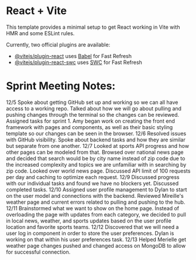 # React + Vite

This template provides a minimal setup to get React working in Vite with HMR and some ESLint rules.

Currently, two official plugins are available:

- [@vitejs/plugin-react](https://github.com/vitejs/vite-plugin-react/blob/main/packages/plugin-react/README.md) uses [Babel](https://babeljs.io/) for Fast Refresh
- [@vitejs/plugin-react-swc](https://github.com/vitejs/vite-plugin-react-swc) uses [SWC](https://swc.rs/) for Fast Refresh

# Sprint Meeting Notes:
12/5 Spoke about getting GitHub set up and working so we can all have access to a working repo. Talked about how we will go about pulling and pushing changes through the terminal so the changes can be reviewed. Assigned tasks for sprint 1. Amy began work on creating the front end framework with pages and components, as well as their basic styling template so our changes can be seen in the browser. 
12/6 Resolved issues with GitHub visibility. Spoke about backend tasks and how they are similar but separate from one another. 
12/7 Looked at sports API progress and how other pages can be modeled from that. Browsed over national news page and decided that search would be by city name instead of zip code due to the increased complexity and topics we are unfamiliar with in searching by zip code. Looked over world news page. Discussed API limit of 100 requests per day and caching to optimize each request. 
12/9 Discussed progress with our individual tasks and found we have no blockers yet. Discussed completed tasks. 
12/10 Assigned user profile management to Dylan to start on the user model and connections with the backend. Reviewed Mireille's weather page and current errors related to pulling and pushing to the hub. 
12/11 Brainstormed what we want to show on the home page. Instead of overloading the page with updates from each category, we decided to pull in local news, weather, and sports updates based on the user profile location and favorite sports teams. 
12/12 Discovered that we will need a user log in component in order to store the user preferences. Dylan is working on that within his user preferences task. 
12/13 Helped Merielle get weather page changes pushed and changed access on MongoDB to allow for successful connection.